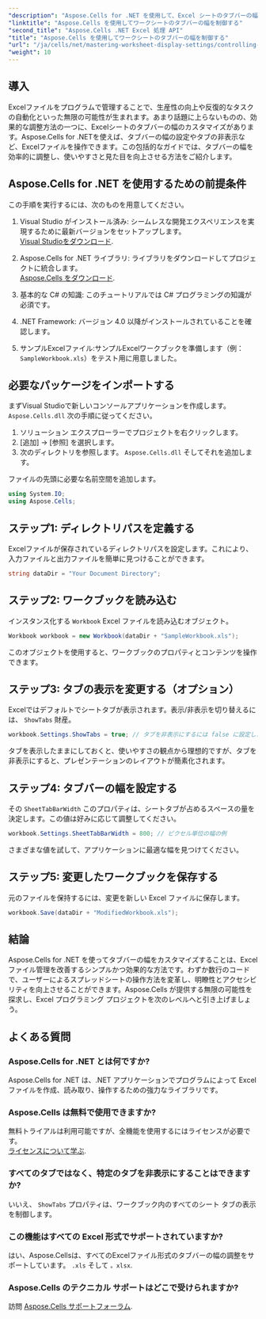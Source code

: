 ```yaml
---
"description": "Aspose.Cells for .NET を使用して、Excel シートのタブバーの幅を簡単に調整および制御する方法を学びましょう。ステップバイステップのガイドに従って、カスタマイズされた設定でスプレッドシートのナビゲーションと美観を向上させましょう。"
"linktitle": "Aspose.Cells を使用してワークシートのタブバーの幅を制御する"
"second_title": "Aspose.Cells .NET Excel 処理 API"
"title": "Aspose.Cells を使用してワークシートのタブバーの幅を制御する"
"url": "/ja/cells/net/mastering-worksheet-display-settings/controlling-tab-bar-width/"
"weight": 10
---
```


## 導入

Excelファイルをプログラムで管理することで、生産性の向上や反復的なタスクの自動化といった無限の可能性が生まれます。あまり話題に上らないものの、効果的な調整方法の一つに、Excelシートのタブバーの幅のカスタマイズがあります。Aspose.Cells for .NETを使えば、タブバーの幅の設定やタブの非表示など、Excelファイルを操作できます。この包括的なガイドでは、タブバーの幅を効率的に調整し、使いやすさと見た目を向上させる方法をご紹介します。

## Aspose.Cells for .NET を使用するための前提条件

この手順を実行するには、次のものを用意してください。

1. Visual Studio がインストール済み: シームレスな開発エクスペリエンスを実現するために最新バージョンをセットアップします。  
   [Visual Studioをダウンロード](https://visualstudio。microsoft.com/).

2. Aspose.Cells for .NET ライブラリ: ライブラリをダウンロードしてプロジェクトに統合します。  
   [Aspose.Cells をダウンロード](https://releases。aspose.com/cells/net/).

3. 基本的な C# の知識: このチュートリアルでは C# プログラミングの知識が必須です。

4. .NET Framework: バージョン 4.0 以降がインストールされていることを確認します。

5. サンプルExcelファイル:サンプルExcelワークブックを準備します（例： `SampleWorkbook.xls`）をテスト用に用意しました。

## 必要なパッケージをインポートする
まずVisual Studioで新しいコンソールアプリケーションを作成します。 `Aspose.Cells.dll` 次の手順に従ってください。

1. ソリューション エクスプローラーでプロジェクトを右クリックします。
2. [追加] → [参照] を選択します。
3. 次のディレクトリを参照します。 `Aspose.Cells.dll` そしてそれを追加します。

ファイルの先頭に必要な名前空間を追加します。

```csharp
using System.IO;
using Aspose.Cells;
```

## ステップ1: ディレクトリパスを定義する
Excelファイルが保存されているディレクトリパスを設定します。これにより、入力ファイルと出力ファイルを簡単に見つけることができます。

```csharp
string dataDir = "Your Document Directory";
```

## ステップ2: ワークブックを読み込む
インスタンス化する `Workbook` Excel ファイルを読み込むオブジェクト。

```csharp
Workbook workbook = new Workbook(dataDir + "SampleWorkbook.xls");
```

このオブジェクトを使用すると、ワークブックのプロパティとコンテンツを操作できます。

## ステップ3: タブの表示を変更する（オプション）
Excelではデフォルトでシートタブが表示されます。表示/非表示を切り替えるには、 `ShowTabs` 財産。

```csharp
workbook.Settings.ShowTabs = true; // タブを非表示にするには false に設定します
```

タブを表示したままにしておくと、使いやすさの観点から理想的ですが、タブを非表示にすると、プレゼンテーションのレイアウトが簡素化されます。

## ステップ4: タブバーの幅を設定する
その `SheetTabBarWidth` このプロパティは、シートタブが占めるスペースの量を決定します。この値は好みに応じて調整してください。

```csharp
workbook.Settings.SheetTabBarWidth = 800; // ピクセル単位の幅の例
```

さまざまな値を試して、アプリケーションに最適な幅を見つけてください。

## ステップ5: 変更したワークブックを保存する
元のファイルを保持するには、変更を新しい Excel ファイルに保存します。

```csharp
workbook.Save(dataDir + "ModifiedWorkbook.xls");
```

## 結論

Aspose.Cells for .NET を使ってタブバーの幅をカスタマイズすることは、Excel ファイル管理を改善するシンプルかつ効果的な方法です。わずか数行のコードで、ユーザーによるスプレッドシートの操作方法を変革し、明瞭性とアクセシビリティを向上させることができます。Aspose.Cells が提供する無限の可能性を探求し、Excel プログラミング プロジェクトを次のレベルへと引き上げましょう。

## よくある質問

### Aspose.Cells for .NET とは何ですか?
Aspose.Cells for .NET は、.NET アプリケーションでプログラムによって Excel ファイルを作成、読み取り、操作するための強力なライブラリです。

### Aspose.Cells は無料で使用できますか?
無料トライアルは利用可能ですが、全機能を使用するにはライセンスが必要です。  
[ライセンスについて学ぶ](https://purchase。aspose.com/buy).

### すべてのタブではなく、特定のタブを非表示にすることはできますか?
いいえ、 `ShowTabs` プロパティは、ワークブック内のすべてのシート タブの表示を制御します。

### この機能はすべての Excel 形式でサポートされていますか?
はい、Aspose.Cellsは、すべてのExcelファイル形式のタブバーの幅の調整をサポートしています。 `.xls` そして `。xlsx`.

### Aspose.Cells のテクニカル サポートはどこで受けられますか?
訪問 [Aspose.Cells サポートフォーラム](https://forum。aspose.com/c/cells/9).